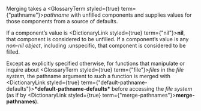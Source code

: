  



Merging takes a <GlossaryTerm styled={true} term={"pathname"}><i>pathname</i></GlossaryTerm> with unfilled components and supplies values for those components from a source of defaults. 



If a component’s value is <DictionaryLink styled={true} term={"nil"}><b>nil</b></DictionaryLink>, that component is considered to be unfilled. If a component’s value is any *non-nil object*, including :unspecific, that component is considered to be filled. 



Except as explicitly specified otherwise, for functions that manipulate or inquire about <GlossaryTerm styled={true} term={"file"}><i>files</i></GlossaryTerm> in the *file system*, the pathname argument to such a function is merged with <DictionaryLink styled={true} term={"default-pathname-defaults"}><b>\*default-pathname-defaults\*</b></DictionaryLink> before accessing the *file system* (as if by <DictionaryLink styled={true} term={"merge-pathnames"}><b>merge-pathnames</b></DictionaryLink>). 







 



 



